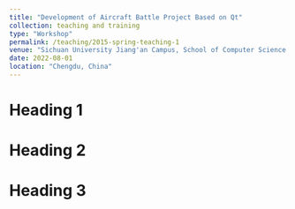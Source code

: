 ```yaml
---
title: "Development of Aircraft Battle Project Based on Qt"
collection: teaching and training
type: "Workshop"
permalink: /teaching/2015-spring-teaching-1
venue: "Sichuan University Jiang'an Campus, School of Computer Science and School of Software"
date: 2022-08-01
location: "Chengdu, China"
---
```


Heading 1
======

Heading 2
======

Heading 3
======
